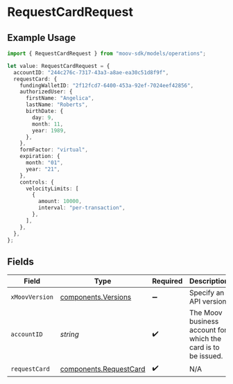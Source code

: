 # RequestCardRequest

## Example Usage

```typescript
import { RequestCardRequest } from "moov-sdk/models/operations";

let value: RequestCardRequest = {
  accountID: "244c276c-7317-43a3-a8ae-ea30c51d8f9f",
  requestCard: {
    fundingWalletID: "2f12fcd7-6400-453a-92ef-7024eef42856",
    authorizedUser: {
      firstName: "Angelica",
      lastName: "Roberts",
      birthDate: {
        day: 9,
        month: 11,
        year: 1989,
      },
    },
    formFactor: "virtual",
    expiration: {
      month: "01",
      year: "21",
    },
    controls: {
      velocityLimits: [
        {
          amount: 10000,
          interval: "per-transaction",
        },
      ],
    },
  },
};
```

## Fields

| Field                                                            | Type                                                             | Required                                                         | Description                                                      |
| ---------------------------------------------------------------- | ---------------------------------------------------------------- | ---------------------------------------------------------------- | ---------------------------------------------------------------- |
| `xMoovVersion`                                                   | [components.Versions](../../models/components/versions.md)       | :heavy_minus_sign:                                               | Specify an API version.                                          |
| `accountID`                                                      | *string*                                                         | :heavy_check_mark:                                               | The Moov business account for which the card is to be issued.    |
| `requestCard`                                                    | [components.RequestCard](../../models/components/requestcard.md) | :heavy_check_mark:                                               | N/A                                                              |